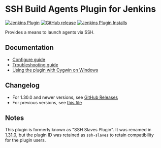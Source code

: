 SSH Build Agents Plugin for Jenkins
=========================

[![Jenkins Plugin](https://img.shields.io/jenkins/plugin/v/ssh-slaves.svg)](https://plugins.jenkins.io/ssh-slaves)
[![GitHub release](https://img.shields.io/github/release/jenkinsci/ssh-agents-plugin.svg?label=changelog)](https://github.com/jenkinsci/ssh-agents-plugin/releases/latest)
[![Jenkins Plugin Installs](https://img.shields.io/jenkins/plugin/i/ssh-slaves.svg?color=blue)](https://plugins.jenkins.io/ssh-slaves)

Provides a means to launch agents via SSH.

## Documentation

* [Configure guide](doc/CONFIGURE.md)
* [Troubleshooting guide](doc/TROUBLESHOOTING.md)
* [Using the plugin with Cygwin on Windows](doc/CYGWIN.md)

## Changelog

* For 1.30.0 and newer versions, see [GitHub Releases](https://github.com/jenkinsci/ssh-agents-plugin/releases)
* For previous versions, see [this file](./CHANGELOG.md)

## Notes

This plugin is formerly known as "SSH Slaves Plugin".
It was renamed in [1.31.0](https://github.com/jenkinsci/ssh-agents-plugin/releases/tag/ssh-slaves-1.31.0), but the plugin ID was retained as `ssh-slaves` to retain compatibility for the plugin users.

